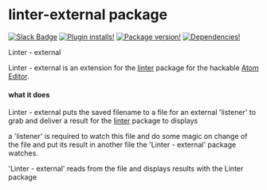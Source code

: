 # linter-external package

[![Slack Badge](https://img.shields.io/badge/chat-atom.io%20slack-blue.svg?style=flat-square)](http://atom-slack.herokuapp.com/)
[![Plugin installs!](https://img.shields.io/apm/dm/linter-external.svg?style=flat-square)](https://atom.io/packages/linter-external)
[![Package version!](https://img.shields.io/apm/v/linter-external.svg?style=flat-square)](https://atom.io/packages/linter-external)
[![Dependencies!](https://img.shields.io/david/mimo74/linter-external.svg?style=flat-square)](https://david-dm.org/mimo74/linter-external)

Linter - external

Linter - external is an extension for the [linter](https://atom.io/packages/linter) package for the hackable [Atom Editor](http://atom.io).

#### what it does

Linter - external puts the saved filename to a file for an external 'listener' to grab and deliver a result for the [linter](https://atom.io/packages/linter) package to displays

a 'listener' is required to watch this file and do some magic on change of the file and put its result in another file the 'Linter - external' package watches.

'Linter - external' reads from the file and displays results with the Linter package
